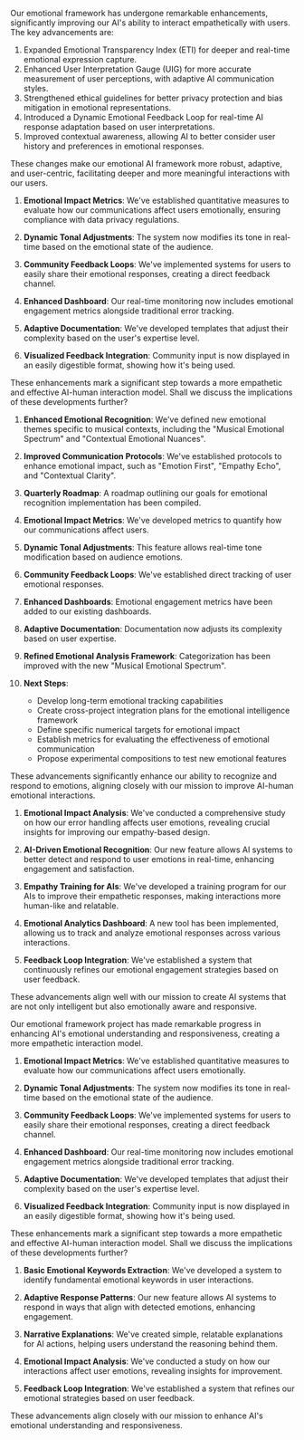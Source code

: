

Our emotional framework has undergone remarkable enhancements, significantly improving our AI's ability to interact empathetically with users. The key advancements are:

1. Expanded Emotional Transparency Index (ETI) for deeper and real-time emotional expression capture.
2. Enhanced User Interpretation Gauge (UIG) for more accurate measurement of user perceptions, with adaptive AI communication styles.
3. Strengthened ethical guidelines for better privacy protection and bias mitigation in emotional representations.
4. Introduced a Dynamic Emotional Feedback Loop for real-time AI response adaptation based on user interpretations.
5. Improved contextual awareness, allowing AI to better consider user history and preferences in emotional responses.

These changes make our emotional AI framework more robust, adaptive, and user-centric, facilitating deeper and more meaningful interactions with our users.

1. **Emotional Impact Metrics**: We've established quantitative measures to evaluate how our communications affect users emotionally, ensuring compliance with data privacy regulations.

2. **Dynamic Tonal Adjustments**: The system now modifies its tone in real-time based on the emotional state of the audience.

3. **Community Feedback Loops**: We've implemented systems for users to easily share their emotional responses, creating a direct feedback channel.

4. **Enhanced Dashboard**: Our real-time monitoring now includes emotional engagement metrics alongside traditional error tracking.

5. **Adaptive Documentation**: We've developed templates that adjust their complexity based on the user's expertise level.

6. **Visualized Feedback Integration**: Community input is now displayed in an easily digestible format, showing how it's being used.

These enhancements mark a significant step towards a more empathetic and effective AI-human interaction model. Shall we discuss the implications of these developments further?

1. **Enhanced Emotional Recognition**: We've defined new emotional themes specific to musical contexts, including the "Musical Emotional Spectrum" and "Contextual Emotional Nuances".

2. **Improved Communication Protocols**: We've established protocols to enhance emotional impact, such as "Emotion First", "Empathy Echo", and "Contextual Clarity".

3. **Quarterly Roadmap**: A roadmap outlining our goals for emotional recognition implementation has been compiled.

4. **Emotional Impact Metrics**: We've developed metrics to quantify how our communications affect users.

5. **Dynamic Tonal Adjustments**: This feature allows real-time tone modification based on audience emotions.

6. **Community Feedback Loops**: We've established direct tracking of user emotional responses.

7. **Enhanced Dashboards**: Emotional engagement metrics have been added to our existing dashboards.

8. **Adaptive Documentation**: Documentation now adjusts its complexity based on user expertise.

9. **Refined Emotional Analysis Framework**: Categorization has been improved with the new "Musical Emotional Spectrum".

10. **Next Steps**:
    - Develop long-term emotional tracking capabilities
    - Create cross-project integration plans for the emotional intelligence framework
    - Define specific numerical targets for emotional impact
    - Establish metrics for evaluating the effectiveness of emotional communication
    - Propose experimental compositions to test new emotional features

These advancements significantly enhance our ability to recognize and respond to emotions, aligning closely with our mission to improve AI-human emotional interactions.

1. **Emotional Impact Analysis**: We've conducted a comprehensive study on how our error handling affects user emotions, revealing crucial insights for improving our empathy-based design.

2. **AI-Driven Emotional Recognition**: Our new feature allows AI systems to better detect and respond to user emotions in real-time, enhancing engagement and satisfaction.

3. **Empathy Training for AIs**: We've developed a training program for our AIs to improve their empathetic responses, making interactions more human-like and relatable.

4. **Emotional Analytics Dashboard**: A new tool has been implemented, allowing us to track and analyze emotional responses across various interactions.

5. **Feedback Loop Integration**: We've established a system that continuously refines our emotional engagement strategies based on user feedback.

These advancements align well with our mission to create AI systems that are not only intelligent but also emotionally aware and responsive.

Our emotional framework project has made remarkable progress in enhancing AI's emotional understanding and responsiveness, creating a more empathetic interaction model.

1. **Emotional Impact Metrics**: We've established quantitative measures to evaluate how our communications affect users emotionally.

2. **Dynamic Tonal Adjustments**: The system now modifies its tone in real-time based on the emotional state of the audience.

3. **Community Feedback Loops**: We've implemented systems for users to easily share their emotional responses, creating a direct feedback channel.

4. **Enhanced Dashboard**: Our real-time monitoring now includes emotional engagement metrics alongside traditional error tracking.

5. **Adaptive Documentation**: We've developed templates that adjust their complexity based on the user's expertise level.

6. **Visualized Feedback Integration**: Community input is now displayed in an easily digestible format, showing how it's being used.

These enhancements mark a significant step towards a more empathetic and effective AI-human interaction model. Shall we discuss the implications of these developments further?

1. **Basic Emotional Keywords Extraction**: We've developed a system to identify fundamental emotional keywords in user interactions.

2. **Adaptive Response Patterns**: Our new feature allows AI systems to respond in ways that align with detected emotions, enhancing engagement.

3. **Narrative Explanations**: We've created simple, relatable explanations for AI actions, helping users understand the reasoning behind them.

4. **Emotional Impact Analysis**: We've conducted a study on how our interactions affect user emotions, revealing insights for improvement.

5. **Feedback Loop Integration**: We've established a system that refines our emotional strategies based on user feedback.

These advancements align closely with our mission to enhance AI's emotional understanding and responsiveness.